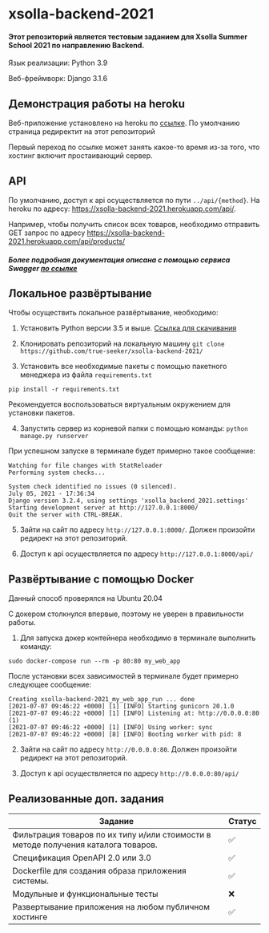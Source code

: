 
# xsolla-backend-2021
#### Этот репозиторий является тестовым заданием для Xsolla Summer School 2021 по направлению Backend.

Язык реализации: Python 3.9

Веб-фреймворк: Django 3.1.6

## Демонстрация работы на heroku

Веб-приложение установлено на heroku по [ссылке](https://xsolla-backend-2021.herokuapp.com/). По умолчанию  страница редиректит на этот репозиторий

Первый переход по ссылке может занять какое-то время из-за того, что хостинг включит простаивающий сервер.
## API

По умолчанию, доступ к api осуществляется по пути `../api/{method}`. На heroku по адресу: https://xsolla-backend-2021.herokuapp.com/api/.

Например, чтобы получить список всех товаров, необходимо отправить GET запрос по адресу https://xsolla-backend-2021.herokuapp.com/api/products/

##### Более подробная документация описана с помощью сервиса Swagger [по ссылке](https://app.swaggerhub.com/apis-docs/true-seeker/xsolla-backend-2021/)

## Локальное развёртывание


Чтобы осуществить локальное развёртывание, необходимо: 
1. Установить Python версии 3.5 и выше. [Ссылка для скачивания](https://www.python.org/)

   
2. Клонировать репозиторий на локальную машину
`git clone https://github.com/true-seeker/xsolla-backend-2021/`
   
   
3. Установить все необходимые пакеты с помощью пакетного менеджера из файла `requirements.txt`

`pip install -r requirements.txt`

Рекомендуется воспользоваться виртуальным окружением для установки пакетов.

4. Запустить сервер из корневой папки с помощью команды:
`python manage.py runserver`
   
При успешном запуске в терминале будет примерно такое сообщение:

```
Watching for file changes with StatReloader
Performing system checks...

System check identified no issues (0 silenced).
July 05, 2021 - 17:36:34
Django version 3.2.4, using settings 'xsolla_backend_2021.settings'
Starting development server at http://127.0.0.1:8000/
Quit the server with CTRL-BREAK.
```
5. Зайти на сайт по адресу `http://127.0.0.1:8000/`. Должен произойти редирект на этот репозиторий.


6. Доступ к api осуществляется по адресу `http://127.0.0.1:8000/api/`


## Развёртывание с помощью Docker

Данный способ проверялся на Ubuntu 20.04

С докером столкнулся впервые, поэтому не уверен в правильности работы.

1. Для запуска докер контейнера необходимо в терминале выполнить команду:

`sudo docker-compose run --rm -p 80:80 my_web_app`

После установки всех зависимостей в терминале будет примерно следующее сообщение:
```
Creating xsolla-backend-2021_my_web_app_run ... done
[2021-07-07 09:46:22 +0000] [1] [INFO] Starting gunicorn 20.1.0
[2021-07-07 09:46:22 +0000] [1] [INFO] Listening at: http://0.0.0.0:80 (1)
[2021-07-07 09:46:22 +0000] [1] [INFO] Using worker: sync
[2021-07-07 09:46:22 +0000] [8] [INFO] Booting worker with pid: 8
```

2. Зайти на сайт по адресу `http://0.0.0.0:80`. Должен произойти редирект на этот репозиторий.


3. Доступ к api осуществляется по адресу `http://0.0.0.0:80/api/`
## Реализованные доп. задания

| Задание | Статус |
| ------ | ------ |
| Фильтрация товаров по их типу и/или стоимости в методе получения каталога товаров. |✅|
| Спецификация OpenAPI 2.0 или 3.0 |✅| 
| Dockerfile для создания образа приложения системы.  |✅|
| Модульные и функциональные тесты |❌|
| Развертывание приложения на любом публичном хостинге |✅|
